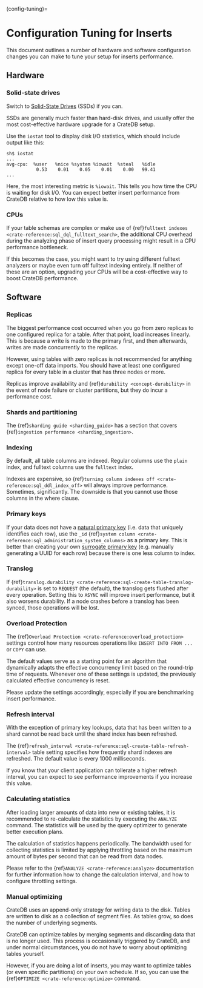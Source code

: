(config-tuning)=

# Configuration Tuning for Inserts

This document outlines a number of hardware and software configuration changes
you can make to tune your setup for inserts performance.

## Hardware

### Solid-state drives

Switch to [Solid-State Drives] (SSDs) if you can.

SSDs are generally much faster than hard-disk drives, and usually offer the
most cost-effective hardware upgrade for a CrateDB setup.

Use the `iostat` tool to display disk I/O statistics, which should include
output like this:

```text
sh$ iostat
...
avg-cpu:  %user   %nice %system %iowait  %steal   %idle
           0.53    0.01    0.05    0.01    0.00   99.41
...
```

Here, the most interesting metric is `%iowait`. This tells you how
time the CPU is waiting for disk I/O. You can expect better insert performance
from CrateDB relative to how low this value is.

### CPUs

If your table schemas are complex or make use of {ref}`fulltext indexes
<crate-reference:sql_dql_fulltext_search>`, the
additional CPU overhead during the analyzing phase of insert query processing
might result in a CPU performance bottleneck.

If this becomes the case, you might want to try using different fulltext
analyzers or maybe even turn off fulltext indexing entirely. If neither of
these are an option, upgrading your CPUs will be a cost-effective way to boost
CrateDB performance.

## Software

### Replicas

The biggest performance cost occurred when you go from zero replicas to one
configured replica for a table. After that point, load increases linearly. This
is because a write is made to the primary first, and then afterwards, writes
are made concurrently to the replicas.

However, using tables with zero replicas is not recommended for anything except
one-off data imports. You should have at least one configured replica for every
table in a cluster that has three nodes or more.

Replicas improve availability and {ref}`durability <concept-durability>` in the
event of node failure or cluster partitions, but they do incur a performance cost.

### Shards and partitioning

The {ref}`sharding guide <sharding_guide>` has a section that covers
{ref}`ingestion performance <sharding_ingestion>`.

### Indexing

By default, all table columns are indexed. Regular columns use the `plain`
index, and fulltext columns use the `fulltext` index.

Indexes are expensive, so {ref}`turning column indexes off
<crate-reference:sql_ddl_index_off>` will always improve performance.
Sometimes, significantly. The downside is that you cannot use those columns in
the where clause.

### Primary keys

If your data does not have a [natural primary key] (i.e. data that uniquely
identifies each row), use the `_id` {ref}`system column
<crate-reference:sql_administration_system_columns>` as a primary key. This
is better than creating your own [surrogate primary key] (e.g. manually
generating a UUID for each row) because there is one less column to index.

### Translog

If {ref}`translog.durability <crate-reference:sql-create-table-translog-durability>`
is set to `REQUEST` (the default), the translog
gets flushed after every operation. Setting this to `ASYNC` will improve
insert performance, but it also worsens durability. If a node crashes before a
translog has been synced, those operations will be lost.

### Overload Protection

The {ref}`Overload Protection <crate-reference:overload_protection>` settings
control how many resources operations like `INSERT INTO FROM ...` or `COPY`
can use.

The default values serve as a starting point for an algorithm that dynamically
adapts the effective concurrency limit based on the round-trip time of requests.
Whenever one of these settings is updated, the previously calculated effective
concurrency is reset.

Please update the settings accordingly, especially if you are benchmarking insert
performance.

### Refresh interval

With the exception of primary key lookups, data that has been written to a
shard cannot be read back until the shard index has been refreshed.

The {ref}`refresh_interval <crate-reference:sql-create-table-refresh-interval>`
table setting specifies how frequently shard indexes
are refreshed. The default value is every 1000 milliseconds.

If you know that your client application can tollerate a higher refresh
interval, you can expect to see performance improvements if you increase this
value.

### Calculating statistics

After loading larger amounts of data into new or existing tables, it is
recommended to re-calculate the statistics by executing the `ANALYZE`
command. The statistics will be used by the query optimizer to generate
better execution plans.

The calculation of statistics happens periodically. The bandwidth used for
collecting statistics is limited by applying throttling based on the maximum
amount of bytes per second that can be read from data nodes.

Please refer to the {ref}`ANALYZE <crate-reference:analyze>` documentation
for further information how to
change the calculation interval, and how to configure throttling settings.

### Manual optimizing

CrateDB uses an append-only strategy for writing data to the disk. Tables are
written to disk as a collection of segment files. As tables grow, so does the
number of underlying segments.

CrateDB can optimize tables by merging segments and discarding
data that is no longer used. This process is occasionally triggered by CrateDB,
and under normal circumstances, you do not have to worry about optimizing
tables yourself.

However, if you are doing a lot of inserts, you may want to optimize tables (or
even specific partitions) on your own schedule. If so, you can use the
{ref}`OPTIMIZE <crate-reference:optimize>` command.

[natural primary key]: https://en.wikipedia.org/wiki/Natural_key
[solid-state drives]: https://en.wikipedia.org/wiki/Solid-state_drive
[surrogate primary key]: https://en.wikipedia.org/wiki/Surrogate_key
